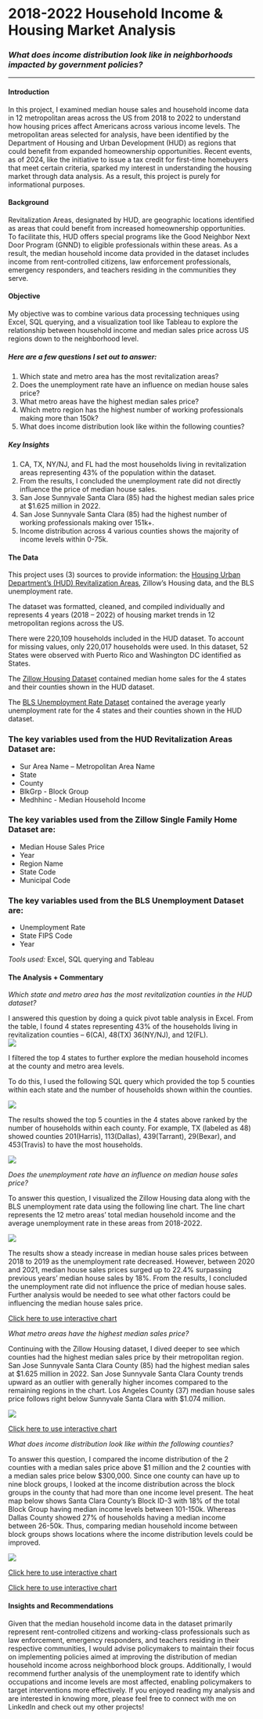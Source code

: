 # 2018-2022 Household Income & Housing Market Analysis

### _What does income distribution look like in neighborhoods impacted by government policies?_
---

#### Introduction
In this project, I examined median house sales and household income data in 12 metropolitan areas across the US from 2018 to 2022 to understand how housing prices affect Americans across various income levels. The metropolitan areas selected for analysis, have been identified by the Department of Housing and Urban Development (HUD) as regions that could benefit from expanded homeownership opportunities. Recent events, as of 2024, like the initiative to issue a tax credit for first-time homebuyers that meet certain criteria, sparked my interest in understanding the housing market through data analysis. As a result, this project is purely for informational purposes.  

#### Background
Revitalization Areas, designated by HUD, are geographic locations identified as areas that could benefit from increased homeownership opportunities. To facilitate this, HUD offers special programs like the Good Neighbor Next Door Program (GNND) to eligible professionals within these areas. As a result, the median household income data provided in the dataset includes income from rent-controlled citizens, law enforcement professionals, emergency responders, and teachers residing in the communities they serve. 

#### Objective
My objective was to combine various data processing techniques using Excel, SQL querying, and a visualization tool like Tableau to explore the relationship between household income and median sales price across US regions down to the neighborhood level.

##### Here are a few questions I set out to answer:

1. Which state and metro area has the most revitalization areas?
2. Does the unemployment rate have an influence on median house sales price?
3. What metro areas have the highest median sales price?
4. Which metro region has the highest number of working professionals making more than 150k?
5. What does income distribution look like within the following counties?


##### Key Insights

1. CA, TX, NY/NJ, and FL had the most households living in revitalization areas representing 43% of the population within the dataset.
2. From the results, I concluded the unemployment rate did not directly influence the price of median house sales.
3. San Jose Sunnyvale Santa Clara (85) had the highest median sales price at $1.625 million in 2022.
4. San Jose Sunnyvale Santa Clara (85) had the highest number of working professionals making over 151k+. 
5. Income distribution across 4 various counties shows the majority of income levels within 0-75k.

#### The Data

This project uses (3) sources to provide information: the [Housing Urban Department’s (HUD) Revitalization Areas](https://catalog.data.gov/dataset/revitalization-areas), Zillow’s Housing data, and the BLS unemployment rate.

The dataset was formatted, cleaned, and compiled individually and represents 4 years (2018 – 2022) of housing market trends in 12 metropolitan regions across the US.
 
There were 220,109 households included in the HUD dataset. To account for missing values, only 220,017 households were used. In this dataset, 52 States were observed with Puerto Rico and Washington DC identified as States.
 
The [Zillow Housing Dataset](https://www.zillow.com/research/data/) contained median home sales for the 4 states and their counties shown in the HUD dataset. 

The [BLS Unemployment Rate Dataset](https://www.bls.gov/) contained the average yearly unemployment rate for the 4 states and their counties shown in the HUD dataset.

### The key variables used from the HUD Revitalization Areas Dataset are:
* Sur Area Name – Metropolitan Area Name
* State
* County
* BlkGrp - Block Group
* Medhhinc - Median Household Income

### The key variables used from the Zillow Single Family Home Dataset are:
* Median House Sales Price
* Year
* Region Name
* State Code
* Municipal Code

### The key variables used from the BLS Unemployment Dataset are:
* Unemployment Rate
* State FIPS Code
* Year

_Tools used:_
Excel, SQL querying and Tableau

#### The Analysis + Commentary
_Which state and metro area has the most revitalization counties in the HUD dataset?_

I answered this question by doing a quick pivot table analysis in Excel. From the table, I found 4 states representing 43% of the households living in revitalization counties – 6(CA), 48(TX) 36(NY/NJ), and 12(FL).  
<img src="images/HUD Pivot Table 1.png">

I filtered the top 4 states to further explore the median household incomes at the county and metro area levels.

To do this, I used the following SQL query which provided the top 5 counties within each state and the number of households shown within the counties.

<img src="images/HUD SQL Code.png"/>

The results showed the top 5 counties in the 4 states above ranked by the number of households within each county. For example, TX (labeled as 48) showed counties 201(Harris), 113(Dallas), 439(Tarrant), 29(Bexar), and 453(Travis) to have the most households.

<img src="images/HUD SQL Results.png"/>
 
_Does the unemployment rate have an influence on median house sales price?_

To answer this question, I visualized the Zillow Housing data along with the BLS unemployment rate data using the following line chart. The line chart represents the 12 metro areas’ total median household income and the average unemployment rate in these areas from 2018-2022.

<img src="images/HUD Chart Unemployment.png"/>

The results show a steady increase in median house sales prices between 2018 to 2019 as the unemployment rate decreased. However, between 2020 and 2021, median house sales prices surged up to 22.4% surpassing previous years’ median house sales by 18%. From the results, I concluded the unemployment rate did not influence the price of median house sales. Further analysis would be needed to see what other factors could be influencing the median house sales price.

[Click here to use interactive chart](https://public.tableau.com/shared/KKHRF9WFQ?:display_count=n&:origin=viz_share_link)

_What metro areas have the highest median sales price?_

Continuing with the Zillow Housing dataset, I dived deeper to see which counties had the highest median sales price by their metropolitan region.  San Jose Sunnyvale Santa Clara County (85) had the highest median sales at $1.625 million in 2022. San Jose Sunnyvale Santa Clara County trends upward as an outlier with generally higher incomes compared to the remaining regions in the chart. Los Angeles County (37) median house sales price follows right below Sunnyvale Santa Clara with $1.074 million. 

<img src="images/HUD Counties Chart 1.png"/>

[Click here to use interactive chart](https://public.tableau.com/shared/WSCYR2D4H?:display_count=n&:origin=viz_share_link)

_What does income distribution look like within the following counties?_

To answer this question, I compared the income distribution of the 2 counties with a median sales price above $1 million and the 2 counties with a median sales price below $300,000. Since one county can have up to nine block groups, I looked at the income distribution across the block groups in the county that had more than one income level present. The heat map below shows Santa Clara County’s Block ID-3 with 18% of the total Block Group having median income levels between 101-150k. Whereas Dallas County showed 27% of households having a median income between 26-50k. Thus, comparing median household income between block groups shows locations where the income distribution levels could be improved.

<img src="images/Tree map.png"/>

[Click here to use interactive chart](https://public.tableau.com/views/2022-23NBASeasonPlayerTeamAnalysisDashboard/ScatterPlot?:language=en-US&:display_count=n&:origin=viz_share_link)


[Click here to use interactive chart](https://public.tableau.com/views/2022-23NBASeasonPlayerTeamAnalysisDashboard/Treemap?:language=en-US&:display_count=n&:origin=viz_share_link)

#### Insights and Recommendations
Given that the median household income data in the dataset primarily represent rent-controlled citizens and working-class professionals such as law enforcement, emergency responders, and teachers residing in their respective communities, I would advise policymakers to maintain their focus on implementing policies aimed at improving the distribution of median household income across neighborhood block groups. Additionally, I would recommend further analysis of the unemployment rate to identify which occupations and income levels are most affected, enabling policymakers to target interventions more effectively. If you  enjoyed reading my analysis and are interested in knowing more, please feel free to connect with me on LinkedIn and check out my other projects!
